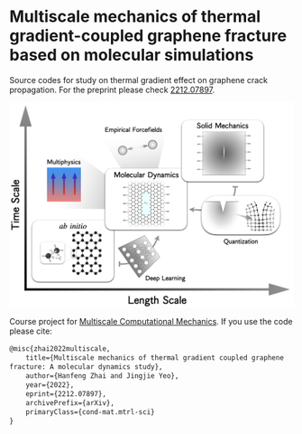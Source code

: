 # Multiscale mechanics of thermal gradient-coupled graphene fracture based on molecular simulations
Source codes for study on thermal gradient effect on graphene crack propagation. For the preprint please check [2212.07897](https://arxiv.org/abs/2212.07897). 

![doc/graphene_web.png](doc/graphene_web.png)

Course project for [Multiscale Computational Mechanics](https://classes.cornell.edu/browse/roster/SP21/class/MAE/6260). If you use the code please cite:

```
@misc{zhai2022multiscale,
    title={Multiscale mechanics of thermal gradient coupled graphene fracture: A molecular dynamics study},
    author={Hanfeng Zhai and Jingjie Yeo},
    year={2022},
    eprint={2212.07897},
    archivePrefix={arXiv},
    primaryClass={cond-mat.mtrl-sci}
}
```
